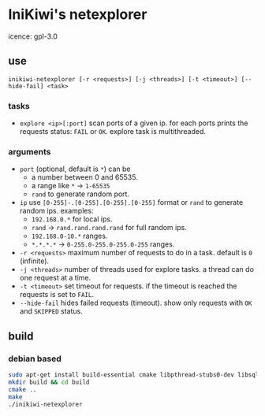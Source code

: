 # IniKiwi's netexplorer
icence: gpl-3.0
## use   
`inikiwi-netexplorer [-r <requests>] [-j <threads>] [-t <timeout>] [--hide-fail] <task>`
### tasks
- `explore <ip>[:port]` scan ports of a given ip. for each ports prints the requests status: `FAIL` or `OK`. explore task is multithreaded.

### arguments
- `port` (optional, default is `*`) can be 
    - a number between 0 and 65535.
    - a range like `*` -> `1-65535`
    - `rand` to generate random port.
- `ip` use `[0-255]-.[0-255].[0-255].[0-255]` format or `rand` to generate random ips. examples: 
    - `192.168.0.*` for local ips.
    - `rand` -> `rand.rand.rand.rand` for full random ips.
    - `192.168.0-10.*` ranges.
    - `*.*.*.*` -> `0-255.0-255.0-255.0-255` ranges.
- `-r <requests>` maximum number of requests to do in a task. default is `0` (infinite).
- `-j <threads>` number of threads used for explore tasks. a thread can do one request at a time.
- `-t <timeout>` set timeout for requests. if the timeout is reached the requests is set to `FAIL`.
- `--hide-fail` hides failed requests (timeout). show only requests with `OK` and `SKIPPED` status.

## build
### debian based 
```bash
sudo apt-get install build-essential cmake libpthread-stubs0-dev libsqlite3-dev
mkdir build && cd build
cmake ..
make
./inikiwi-netexplorer
```
